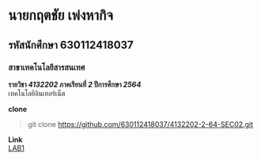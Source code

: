 # นายกฤตชัย เพ่งหากิจ  
## รหัสนักศึกษา 630112418037  
### สาขาเทคโนโลยีสารสนเทศ  

**รายวิชา *4132202* ภาคเรียนที่ *2* ปีการศึกษา *2564***  
เทคโนโลยีอินเทอร์เน็ต  

**clone**  
> git clone https://github.com/630112418037/4132202-2-64-SEC02.git   

**Link**  
[LAB1](https://github.com/630112418037/4132202-2-64-SEC02.git)  